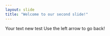 ```yaml
---
layout: slide
title: "Welcome to our second slide!"
---
```

Your text new test
Use the left arrow to go back!
